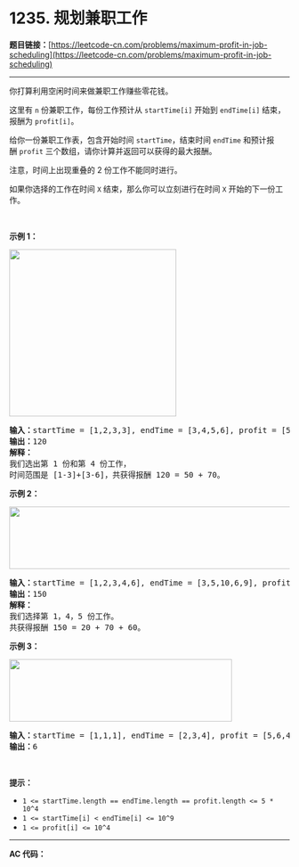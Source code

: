 # 1235. 规划兼职工作

**题目链接：**[https://leetcode-cn.com/problems/maximum-profit-in-job-scheduling](https://leetcode-cn.com/problems/maximum-profit-in-job-scheduling)

---

<div class="content__1Y2H">
 <div class="notranslate">
  <p>你打算利用空闲时间来做兼职工作赚些零花钱。</p> 
  <p>这里有&nbsp;<code>n</code>&nbsp;份兼职工作，每份工作预计从&nbsp;<code>startTime[i]</code>&nbsp;开始到&nbsp;<code>endTime[i]</code>&nbsp;结束，报酬为&nbsp;<code>profit[i]</code>。</p> 
  <p>给你一份兼职工作表，包含开始时间&nbsp;<code>startTime</code>，结束时间&nbsp;<code>endTime</code>&nbsp;和预计报酬&nbsp;<code>profit</code>&nbsp;三个数组，请你计算并返回可以获得的最大报酬。</p> 
  <p>注意，时间上出现重叠的 2 份工作不能同时进行。</p> 
  <p>如果你选择的工作在时间&nbsp;<code>X</code>&nbsp;结束，那么你可以立刻进行在时间&nbsp;<code>X</code>&nbsp;开始的下一份工作。</p> 
  <p>&nbsp;</p> 
  <p><strong>示例 1：</strong></p> 
  <p><strong><img style="width: 300px;" src="https://assets.leetcode-cn.com/aliyun-lc-upload/uploads/2019/10/19/sample1_1584.png" alt=""></strong></p> 
  <pre class="language-text"><strong>输入：</strong>startTime = [1,2,3,3], endTime = [3,4,5,6], profit = [50,10,40,70]
<strong>输出：</strong>120
<strong>解释：
</strong>我们选出第 1 份和第 4 份工作， 
时间范围是 [1-3]+[3-6]，共获得报酬 120 = 50 + 70。
</pre> 
  <p><strong>示例 2：</strong></p> 
  <p><strong><img style="height: 112px; width: 600px;" src="https://assets.leetcode-cn.com/aliyun-lc-upload/uploads/2019/10/19/sample22_1584.png" alt=""> </strong></p> 
  <pre class="language-text"><strong>输入：</strong>startTime = [1,2,3,4,6], endTime = [3,5,10,6,9], profit = [20,20,100,70,60]
<strong>输出：</strong>150
<strong>解释：
</strong>我们选择第 1，4，5 份工作。 
共获得报酬 150 = 20 + 70 + 60。
</pre> 
  <p><strong>示例 3：</strong></p> 
  <p><strong><img style="height: 112px; width: 400px;" src="https://assets.leetcode-cn.com/aliyun-lc-upload/uploads/2019/10/19/sample3_1584.png" alt=""></strong></p> 
  <pre class="language-text"><strong>输入：</strong>startTime = [1,1,1], endTime = [2,3,4], profit = [5,6,4]
<strong>输出：</strong>6
</pre> 
  <p>&nbsp;</p> 
  <p><strong>提示：</strong></p> 
  <ul> 
   <li><code>1 &lt;= startTime.length == endTime.length ==&nbsp;profit.length&nbsp;&lt;= 5 * 10^4</code></li> 
   <li><code>1 &lt;=&nbsp;startTime[i] &lt;&nbsp;endTime[i] &lt;= 10^9</code></li> 
   <li><code>1 &lt;=&nbsp;profit[i] &lt;= 10^4</code></li> 
  </ul> 
 </div>
</div>

---

**AC 代码：**

```java

```